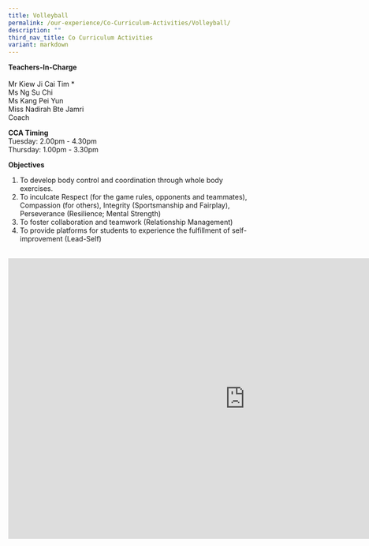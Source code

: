 ```yaml
---
title: Volleyball
permalink: /our-experience/Co-Curriculum-Activities/Volleyball/
description: ""
third_nav_title: Co Curriculum Activities
variant: markdown
---
```

**Teachers-In-Charge**  <br>  
Mr Kiew Ji Cai Tim *<br>
Ms Ng Su Chi <br>
Ms Kang Pei Yun<br>
Miss Nadirah Bte Jamri<br>
Coach

**CCA Timing**<br>
Tuesday: 2.00pm - 4.30pm<br>
Thursday: 1.00pm - 3.30pm

**Objectives**
1. To develop body control and coordination through whole body exercises.
2. To inculcate Respect (for the game rules, opponents and teammates), Compassion (for others), Integrity (Sportsmanship and Fairplay), Perseverance (Resilience; Mental Strength)
3. To foster collaboration and teamwork (Relationship Management)
4. To provide platforms for students to experience the fulfillment of self-improvement (Lead-Self)<br><br>


<iframe allowfullscreen="true" height="569" width="960" frameborder="0" src="https://docs.google.com/presentation/d/e/2PACX-1vQ0_MDd093zl33EgyZRAcUVLwH9iI2CrMHyHESHSmSN1NuIka8Uuj157LrQbipIM9gbBgpSW1tyKWHu/embed?start=true&amp;loop=true&amp;delayms=5000"></iframe>